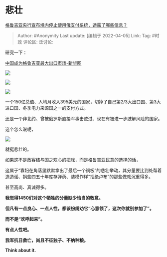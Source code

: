 # 悲壮
[格鲁吉亚央行宣布境内停止使用俄支付系统，透露了哪些信息？](https://www.zhihu.com/question/522989462/answer/2423099878)

> Author: #Anonymity
> Last update: [编辑于 2022-04-05]
> Link:
> Tag: #时政
> 评论区:
> 泛讨论:

研究一下：

[中国成为格鲁吉亚最大出口市场-新华网](https://link.zhihu.com/?target=http%3A//www.news.cn/2022-01/22/c_1128288512.htm)

![](https://pic1.zhimg.com/50/v2-eb323e1cecc5610cbbf6e25e6749ff7e_720w.jpg?source=1940ef5c)

![](https://pic3.zhimg.com/50/v2-7b4ac1e53abf4865576c68b747ea2a3f_720w.jpg?source=1940ef5c)

![](https://pica.zhimg.com/50/v2-96eeb5bfa30f7b3b385b15c7eac08036_720w.jpg?source=1940ef5c)

一个150亿总值、人均月收入395美元的国家，切掉了自己第2/3大出口国、第3大进口国、冬季电力来源国之一的支付方式。

还是一个非北约、曾被俄罗斯直接军事击败过、现在有被进一步肢解风险的国家。

这个怎么说呢，

![](https://pic2.zhimg.com/50/v2-bfe88865cffcac2b4a3a0e722698b94b_720w.jpg?source=1940ef5c)

就挺悲壮的。

如果这不是政客结与国之欢心的把戏，而是格鲁吉亚民意的选择的话，

这属于“寡妇在角落里默默拿出了最后一个铜板”的悲壮举动，其分量要比到处帮着造造谣、捐些四五十年库存弹药、装模作样“拒绝卢布”的那些做戏沉重得多。

甚至高尚、真诚得多。

**我觉得1450们对这个牺牲的分量缺少恰当的敬意。**

**但凡有一点良心、一点人性，都该纷纷劝它“心意领了，这次你就别参加了”。**

**而不是“欢呼起来”。**

**有点人性吧。**

**我军抗日救亡，尚且不征独子、不纳种粮。**

**Think about it.**
